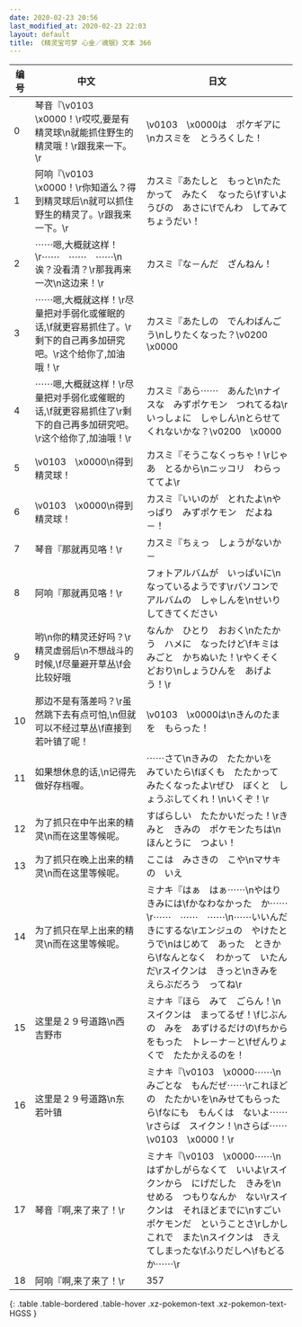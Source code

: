 ```yaml
---
date: 2020-02-23 20:56
last_modified_at: 2020-02-23 22:03
layout: default
title: 《精灵宝可梦 心金／魂银》文本 366
---
```

| 编号 | 中文 | 日文 |
| ---- | ---- | ---- |
| 0 | 琴音『\v0103　\x0000！\r哎哎,要是有精灵球\n就能抓住野生的精灵哦！\r跟我来一下。\r | \v0103　\x0000は　ポケギアに\nカスミを　とうろくした！ |
| 1 | 阿响『\v0103　\x0000！\r你知道么？得到精灵球后\n就可以抓住野生的精灵了。\r跟我来一下。\r | カスミ『あたしと　もっと\nたたかって　みたく　なったら\fすいようびの　あさに\fでんわ　してみて　ちょうだい！ |
| 2 | ⋯⋯嗯,大概就这样！\r⋯⋯　⋯⋯　⋯⋯\n诶？没看清？\r那我再来一次\n这边来！\r | カスミ『な－んだ　ざんねん！ |
| 3 | ⋯⋯嗯,大概就这样！\r尽量把对手弱化或催眠的话,\f就更容易抓住了。\r剩下的自己再多加研究吧。\r这个给你了,加油哦！\r | カスミ『あたしの　でんわばんごう\nしりたくなった？\v0200　\x0000 |
| 4 | ⋯⋯嗯,大概就这样！\r尽量把对手弱化或催眠的话,\f就更容易抓住了\r剩下的自己再多加研究吧。\r这个给你了,加油哦！\r | カスミ『あら⋯⋯　あんた\nナイスな　みずポケモン　つれてるね\rいっしょに　しゃしん\nとらせて　くれないかな？\v0200　\x0000 |
| 5 | \v0103　\x0000\n得到精灵球！ | カスミ『そうこなくっちゃ！\rじゃあ　とるから\nニッコリ　わらっててよ\r |
| 6 | \v0103　\x0000\n得到精灵球！ | カスミ『いいのが　とれたよ\nやっぱり　みずポケモン　だよね－！ |
| 7 | 琴音『那就再见咯！\r | カスミ『ちぇっ　しょうがないか－ |
| 8 | 阿响『那就再见咯！\r | フォトアルバムが　いっぱいに\nなっているようです\rパソコンで　アルバムの　しゃしんを\nせいり　してきてください |
| 9 | 哟\n你的精灵还好吗？\r精灵虚弱后\n不想战斗的时候,\f尽量避开草丛\f会比较好哦 | なんか　ひとり　おおく\nたたかう　ハメに　なったけど\fキミは　みごと　かちぬいた！\rやくそく　どおり\nしょうひんを　あげよう！\r |
| 10 | 那边不是有落差吗？\r虽然跳下去有点可怕,\n但就可以不经过草丛\f直接到若叶镇了呢！ | \v0103　\x0000は\nきんのたま　を　もらった！ |
| 11 | 如果想休息的话,\n记得先做好存档喔。 | ⋯⋯さて\nきみの　たたかいを　みていたら\fぼくも　たたかって　みたくなったよ\rぜひ　ぼくと　しょうぶしてくれ！\nいくぞ！\r |
| 12 | 为了抓只在中午出来的精灵\n而在这里等候呢。 | すばらしい　たたかいだった！\rきみと　きみの　ポケモンたちは\nほんとうに　つよい！ |
| 13 | 为了抓只在晚上出来的精灵\n而在这里等候呢。 | ここは　みさきの　こや\nマサキの　いえ |
| 14 | 为了抓只在早上出来的精灵\n而在这里等候呢。 | ミナキ『はぁ　はぁ⋯⋯\nやはり　きみには\fかなわなかった　か⋯⋯\r⋯⋯　⋯⋯　⋯⋯\n⋯⋯いいんだ　きにするな\rエンジュの　やけたとうで\nはじめて　あった　ときから\fなんとなく　わかって　いたんだ\rスイクンは　きっと\nきみを　えらぶだろう　ってね\r |
| 15 | 这里是２９号道路\n西　吉野市 | ミナキ『ほら　みて　ごらん！\nスイクンは　まってるぜ！\fじぶんの　みを　あずけるだけの\fちからをもった　トレ－ナ－と\fぜんりょくで　たたかえるのを！ |
| 16 | 这里是２９号道路\n东　若叶镇 | ミナキ『\v0103　\x0000⋯⋯\nみごとな　もんだぜ⋯⋯\rこれほどの　たたかいを\nみせてもらったら\fなにも　もんくは　ないよ⋯⋯\rさらば　スイクン！\nさらば⋯⋯　\v0103　\x0000！\r |
| 17 | 琴音『啊,来了来了！\r | ミナキ『\v0103　\x0000⋯⋯\nはずかしがらなくて　いいよ\rスイクンから　にげだした　きみを\nせめる　つもりなんか　ない\rスイクンは　それほどまでに\nすごい　ポケモンだ　ということさ\rしかし　これで　また\nスイクンは　きえてしまったな\fふりだしへ\fもどる　か⋯⋯\r |
| 18 | 阿响『啊,来了来了！\r | 357 |
{: .table .table-bordered .table-hover .xz-pokemon-text .xz-pokemon-text-HGSS }